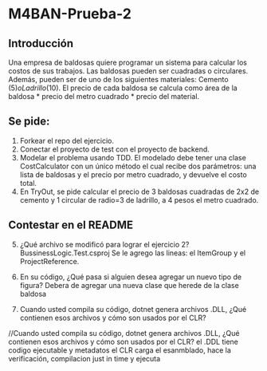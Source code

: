 # M4BAN-Prueba-2

## Introducción

Una empresa de baldosas quiere programar un sistema para calcular los costos de sus trabajos. Las baldosas pueden ser cuadradas o circulares. Además, pueden ser de uno de los siguientes materiales: Cemento ($5) o Ladrillo ($10). El precio de cada baldosa se calcula como área de la baldosa * precio del metro cuadrado * precio del material.

## Se pide:

1. Forkear el repo del ejercicio.
2. Conectar el proyecto de test con el proyecto de backend.
3. Modelar el problema usando TDD. El modelado debe tener una clase CostCalculator con un único método el cual recibe dos parámetros: una lista de baldosas y el precio por metro cuadrado, y devuelve el costo total.
4. En TryOut, se pide calcular el precio de 3 baldosas cuadradas de 2x2 de cemento y 1 circular de radio=3 de ladrillo, a 4 pesos el metro cuadrado.

## Contestar en el README

5. ¿Qué archivo se modificó para lograr el ejercicio 2?
BussinessLogic.Test.csproj
Se le agrego las lineas: el ItemGroup y el ProjectReference.

6. En su código, ¿Qué pasa si alguien desea agregar un nuevo tipo de figura?
Debera de agregar una nueva clase que herede de la clase baldosa
7. Cuando usted compila su código, dotnet genera archivos .DLL, ¿Qué contienen esos archivos y cómo son usados por el CLR?

//Cuando usted compila su código, dotnet genera archivos .DLL, ¿Qué contienen esos archivos y cómo son usados por el CLR?
el .DDL tiene codigo ejecutable y metadatos
el CLR carga el esanmblado, hace la verificación, compilacion just in time y ejecuta